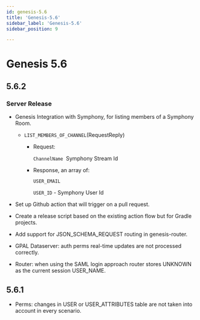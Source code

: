 ```yaml
---
id: genesis-5.6
title: 'Genesis-5.6'
sidebar_label: 'Genesis-5.6'
sidebar_position: 9

---
```

# Genesis 5.6

## 5.6.2

### Server Release

- Genesis Integration with Symphony, for listing members of a Symphony Room. 
    - `LIST_MEMBERS_OF_CHANNEL`(RequestReply)
        - Request:

          `ChannelName`  Symphony Stream Id

        - Response, an array of:

          `USER_EMAIL`

          `USER_ID` - Symphony User Id

- Set up Github action that will trigger on a pull request.
- Create a release script based on the existing action flow but for Gradle projects.
- Add support for JSON_SCHEMA_REQUEST routing in genesis-router.
- GPAL Dataserver: auth perms real-time updates are not processed correctly.
- Router: when using the SAML login approach router stores UNKNOWN as the current session USER_NAME.

## 5.6.1

- Perms: changes in USER or USER_ATTRIBUTES table are not taken into account in every scenario.